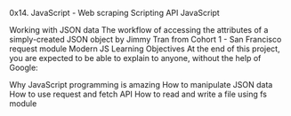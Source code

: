 0x14. JavaScript - Web scraping
Scripting
API
JavaScript

Working with JSON data
The workflow of accessing the attributes of a simply-created JSON object by Jimmy Tran from Cohort 1 - San Francisco
request module
Modern JS
Learning Objectives
At the end of this project, you are expected to be able to explain to anyone, without the help of Google:

Why JavaScript programming is amazing
How to manipulate JSON data
How to use request and fetch API
How to read and write a file using fs module
